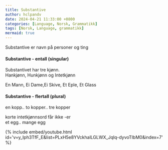 ```yaml
---
title: Substantive
author: hclpandv
date: 2024-04-21 11:33:00 +0800
categories: [Language, Norsk, Grammatikk]
tags: [Norsk, Language, grammatikk]
mermaid: true
---
```


<link rel="stylesheet" href="https://cdnjs.cloudflare.com/ajax/libs/font-awesome/6.0.0-beta3/css/all.min.css">
<script src="{{ '/assets/js/custom.js' | relative_url }}"></script>

Substantive er navn på personer og ting

#### Substantive - entall (singular)  
Substantivet har tre kjønn.  
Hankjønn, Hunkjønn og Intetkjønn

En Mann, Ei Dame,Ei Skive, Et Eple, Et Glass  

#### Substantive - flertall (plural)  
en kopp.. to kopper.. tre kopper    
  
korte intetkjønnsord får ikke -er   
et egg.. mange egg  


{% include embed/youtube.html id='v=y_Iph3TfF_E&list=PLxH5e8YVckhalLGLWX_Jqlq-dyvoTIbM0&index=7' %}
